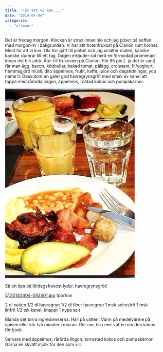 ```yaml
---
title: "För att vi kan...."
date: "2014-04-04"
categories: 
  - "allmant"
---
```


Det är fredag morgon. Klockan är strax innan nio och jag pöser på soffan med morgon-tv i bakgrunden. Vi har ätit hotellfrukost på Clarion runt hörnet. Mest för att vi kan. Ola har gått till jobbet och jag smälter maten, kanske kanske slumrar till ett tag. Dagen erbjuder sol med en förmodad promenad innan det blir jobb. Åter till frukosten på Clarion. För 95 pix (- ja det är sant) får man ägg, bacon, köttbullar, bakad tomat, pålägg, croissant, fil/yoghurt, hemmagjord müsli, dito äppelmos, frukt, kaffe, juice och dagstidningar, you name it. Dessutom en galet god havregrynsgröt med smak av kanel att toppa med rårörda lingon, äppelmos, rostad kokos och pumpakärnor.  
  
[![20140404-092701.jpg](/static/img/20140404-092701.jpg)](http://import.local/wp-content/uploads/2014/04/20140404-092701.jpg)

Så ett tips på lördagsfrukost lyder, havregrynsgröt!  
  
[![20140404-092401.jpg](/static/img/20140404-092401.jpg)](http://import.local/wp-content/uploads/2014/04/20140404-092401.jpg) 1portion

2 dl vatten 1/2 dl havregryn 1/2 dl fiber havregryn 1 msk solrosfrö 1 msk linfrö 1/2 tsk kanel, knappt 1 nypa salt

Blanda det torra ingredienserna. Häll på vatten. Värm på medelvärme på spisen eller kör två minuter i micron. Rör om, ha i mer vatten om den känns för tjock.

Servera med äppelmos, rårörda lingon, torrostad kokos och pumpakärnor. Gärna en skvätt mjölk för den som vill.

